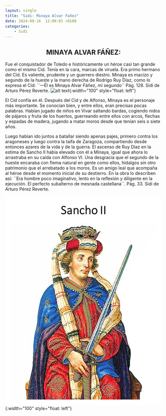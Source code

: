 ```yaml
---
layout: single
title: "Sidi: Minaya Alvar Fañez"
date: 2024-09-16  12:00:01 +0100
categories: 
    - Sidi
---
```



<center><h2>MINAYA ALVAR FÁÑEZ:</h2></center>


Fue el conquistador de Toledo e históricamente un héroe casi tan grande como el mismo 
Cid. Tenía en la cara, marcas de viruela. Era primo hermano del Cid. Es valiente, 
prudente y un guerrero diestro. Minaya es macizo y segundo de la hueste y la mano 
derecha de Rodrigo Ruy Díaz, como lo expresa el Cid: ´´—Él es Minaya Alvar Fáñez, mi 
segundo´´   Pág.  128.  Sidi  de Arturo Pérez Reverte. ![alt text](</aassets/img/sidi 17.jpg>){:width="100" style="float: left"}


El Cid confía en él.   Después del Cid y de Alfonso, Minaya es el personaje más 
importante.  Se conocían bien, y entre ellos, eran precisas pocas palabras. Habían 
jugado de niños en Vivar saltando bardas, cogiendo nidos de pájaros y fruta de los 
huertos, guerreando entre ellos con arcos, flechas y espadas de madera, jugando a 
matar moros desde que tenían seis o siete años.     

Luego habían ido juntos a batallar siendo apenas pajes, primero contra los aragoneses 
y luego contra la taifa de Zaragoza, compartiendo desde entonces azares de la vida y 
de la guerra. El ascenso de Ruy Díaz en la estima  de Sancho II había elevado con él 
a Minaya, igual que ahora lo arrastraba en su caída con Alfonso VI. Una desgracia que 
el segundo de la hueste encaraba con flema natural en gente como ellos, hidalgos sin 
otro patrimonio que el arrebatado a los moros. Es un amigo leal que acompaña al héroe 
desde el momento inicial de su destierro. En la obra lo describen así:  ´´Era hombre 
poco imaginativo, lento en la reflexión y diligente en la ejecución. El perfecto 
subalterno de mesnada castellana´´.  Pág.  33.  Sidi  de Arturo Pérez Reverte.  



![alt text](</assets/img/sidi 8.jpg>){:width="100" style="float: left"}